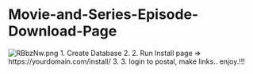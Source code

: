 # Movie-and-Series-Episode-Download-Page
<img src="https://i3.extraimage.xyz/pix/2022/12/03/RBbzNw.png" alt="RBbzNw.png" border="0" />
1. Create Database  
2. 2. Run Install page => https://yourdomain.com/install/  
3. 3. login to postal, make links.. enjoy.!!!
